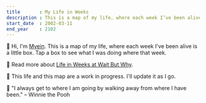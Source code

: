 ```yaml
---
title       : My Life in Weeks
description : This is a map of my life, where each week I’ve been alive is a little box.
start_date  : 2002-03-11
end_year    : 2102
---
```


👋 Hi, I'm [Myein](https://citrusea.cc). This is a map of my life, where each week I've been alive is a little box. Tap a box to see what I was doing where that week.

📍 Read more about [Life in Weeks at Wait But Why](https://waitbutwhy.com/2014/05/life-weeks.html). 

🌱 This life and this map are a work in progress. I'll update it as I go.

🍯 "I always get to where I am going by walking away from where I have been." – Winnie the Pooh
